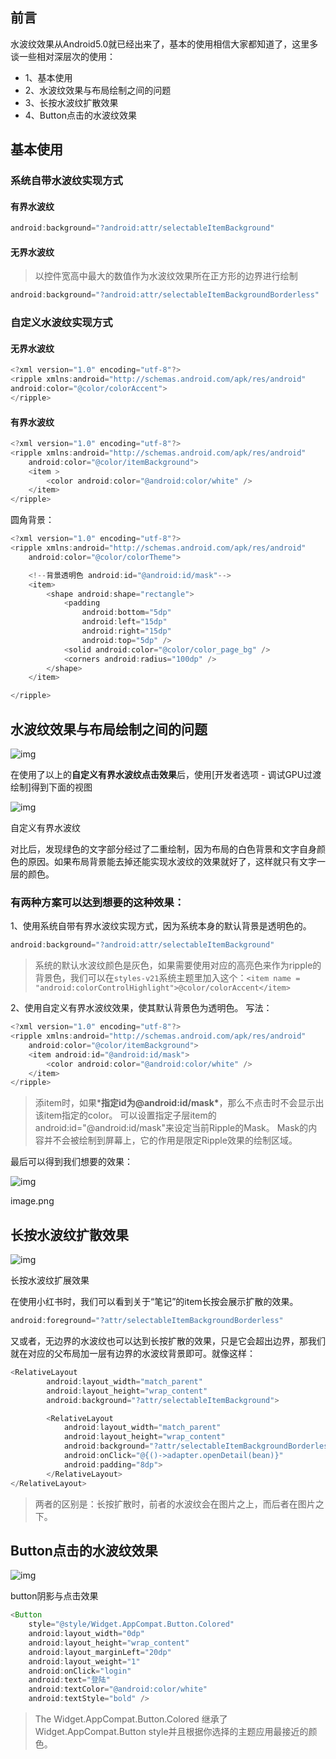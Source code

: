 ## 前言

水波纹效果从Android5.0就已经出来了，基本的使用相信大家都知道了，这里多谈一些相对深层次的使用：

- 1、基本使用
- 2、水波纹效果与布局绘制之间的问题
- 3、长按水波纹扩散效果
- 4、Button点击的水波纹效果

## 基本使用

### 系统自带水波纹实现方式

#### 有界水波纹

```java
android:background="?android:attr/selectableItemBackground"
```

#### 无界水波纹

> 以控件宽高中最大的数值作为水波纹效果所在正方形的边界进行绘制

```java
android:background="?android:attr/selectableItemBackgroundBorderless"
```

### 自定义水波纹实现方式

#### 无界水波纹

```java
<?xml version="1.0" encoding="utf-8"?>  
<ripple xmlns:android="http://schemas.android.com/apk/res/android"
android:color="@color/colorAccent"> 
</ripple> 
```

#### 有界水波纹

```java
<?xml version="1.0" encoding="utf-8"?>
<ripple xmlns:android="http://schemas.android.com/apk/res/android"
    android:color="@color/itemBackground">
    <item >
        <color android:color="@android:color/white" />
    </item>
</ripple>
```

圆角背景：

```java
<?xml version="1.0" encoding="utf-8"?>
<ripple xmlns:android="http://schemas.android.com/apk/res/android"
    android:color="@color/colorTheme">

    <!--背景透明色 android:id="@android:id/mask"-->
    <item>
        <shape android:shape="rectangle">
            <padding
                android:bottom="5dp"
                android:left="15dp"
                android:right="15dp"
                android:top="5dp" />
            <solid android:color="@color/color_page_bg" />
            <corners android:radius="100dp" />
        </shape>
    </item>

</ripple>
```

## 水波纹效果与布局绘制之间的问题

![img](https:////upload-images.jianshu.io/upload_images/1354448-37ff47faeefa1837.png?imageMogr2/auto-orient/strip|imageView2/2/w/632/format/webp)

 在使用了以上的**自定义有界水波纹点击效果**后，使用[开发者选项 - 调试GPU过渡绘制]得到下面的视图

![img](https:////upload-images.jianshu.io/upload_images/1354448-d64a1d0d128a14f4.png?imageMogr2/auto-orient/strip|imageView2/2/w/756/format/webp)

自定义有界水波纹

对比后，发现绿色的文字部分经过了二重绘制，因为布局的白色背景和文字自身颜色的原因。如果布局背景能去掉还能实现水波纹的效果就好了，这样就只有文字一层的颜色。

### 有两种方案可以达到想要的这种效果：

1、使用系统自带有界水波纹实现方式，因为系统本身的默认背景是透明色的。

```java
android:background="?android:attr/selectableItemBackground"
```

> 系统的默认水波纹颜色是灰色，如果需要使用对应的高亮色来作为ripple的背景色，我们可以在`styles-v21`系统主题里加入这个：`<item name = "android:colorControlHighlight">@color/colorAccent</item>`

2、使用自定义有界水波纹效果，使其默认背景色为透明色。
 写法：

```java
<?xml version="1.0" encoding="utf-8"?>
<ripple xmlns:android="http://schemas.android.com/apk/res/android"
    android:color="@color/itemBackground">
    <item android:id="@android:id/mask">
        <color android:color="@android:color/white" />
    </item>
</ripple>
```

> 添item时，如果***指定id为@android:id/mask\***，那么不点击时不会显示出该item指定的color。
>  可以设置指定子层item的android:id="@android:id/mask"来设定当前Ripple的Mask。
>  Mask的内容并不会被绘制到屏幕上，它的作用是限定Ripple效果的绘制区域。

最后可以得到我们想要的效果：

![img](https:////upload-images.jianshu.io/upload_images/1354448-9200fb6b1432db62.png?imageMogr2/auto-orient/strip|imageView2/2/w/648/format/webp)

image.png

## 长按水波纹扩散效果

![img](https:////upload-images.jianshu.io/upload_images/1354448-8f11f2c691d43da9.gif?imageMogr2/auto-orient/strip|imageView2/2/w/373/format/webp)

长按水波纹扩展效果

在使用小红书时，我们可以看到关于“笔记”的item长按会展示扩散的效果。

```java
android:foreground="?attr/selectableItemBackgroundBorderless"
```

又或者，无边界的水波纹也可以达到长按扩散的效果，只是它会超出边界，那我们就在对应的父布局加一层有边界的水波纹背景即可。就像这样：

```java
<RelativeLayout
        android:layout_width="match_parent"
        android:layout_height="wrap_content"
        android:background="?attr/selectableItemBackground">

        <RelativeLayout
            android:layout_width="match_parent"
            android:layout_height="wrap_content"
            android:background="?attr/selectableItemBackgroundBorderless"
            android:onClick="@{()->adapter.openDetail(bean)}"
            android:padding="8dp">
        </RelativeLayout>
</RelativeLayout>
```

> 两者的区别是：长按扩散时，前者的水波纹会在图片之上，而后者在图片之下。

## Button点击的水波纹效果

![img](https:////upload-images.jianshu.io/upload_images/1354448-5d195c450d541d19.gif?imageMogr2/auto-orient/strip|imageView2/2/w/350/format/webp)

button阴影与点击效果

```java
<Button
    style="@style/Widget.AppCompat.Button.Colored"
    android:layout_width="0dp"
    android:layout_height="wrap_content"
    android:layout_marginLeft="20dp"
    android:layout_weight="1"
    android:onClick="login"
    android:text="登陆"
    android:textColor="@android:color/white"
    android:textStyle="bold" />
```

> The Widget.AppCompat.Button.Colored 继承了 Widget.AppCompat.Button style并且根据你选择的主题应用最接近的颜色。
